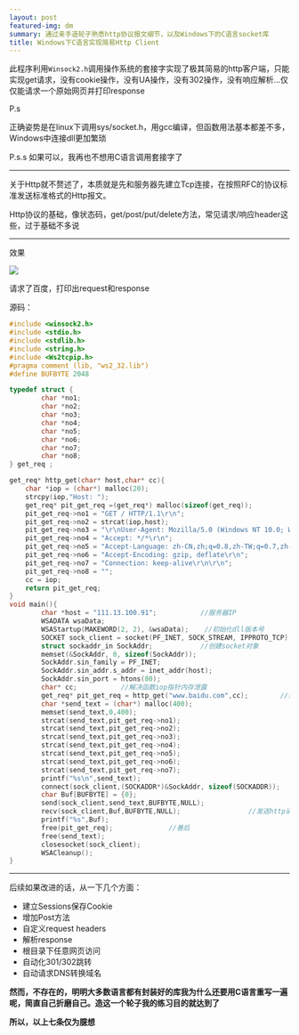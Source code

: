 ```yaml
---
layout: post
featured-img: dm
summary: 通过亲手造轮子熟悉http协议报文细节，以及Windows下的C语言socket库
title: Windows下C语言实现简易Http Client
---
```



此程序利用`Winsock2.h`调用操作系统的套接字实现了极其简易的http客户端，只能实现get请求，没有cookie操作，没有UA操作，没有302操作，没有响应解析...仅仅能请求一个原始网页并打印response

P.s 

正确姿势是在linux下调用sys/socket.h，用gcc编译，但函数用法基本都差不多，Windows中连接dll更加繁琐

P.s.s
如果可以，我再也不想用C语言调用套接字了

***

关于Http就不赘述了，本质就是先和服务器先建立Tcp连接，在按照RFC的协议标准发送标准格式的Http报文。

Http协议的基础，像状态码，get/post/put/delete方法，常见请求/响应header这些，过于基础不多说

***

效果

![](https://upload-images.jianshu.io/upload_images/11356161-0e08d2d8382aeee6.png?imageMogr2/auto-orient/strip%7CimageView2/2/w/1240)

请求了百度，打印出request和response

源码：

```c
#include <winsock2.h>
#include <stdio.h>
#include <stdlib.h>
#include <string.h>
#include <Ws2tcpip.h>
#pragma comment (lib, "ws2_32.lib")
#define BUFBYTE 2048

typedef struct {
		char *no1;
		char *no2;
		char *no3;
		char *no4;
		char *no5;
		char *no6;
		char *no7;
		char *no8;
} get_req ;

get_req* http_get(char* host,char* cc){ 
	char *iop = (char*) malloc(20);
	strcpy(iop,"Host: ");
	get_req* pit_get_req =(get_req*) malloc(sizeof(get_req));
	pit_get_req->no1 = "GET / HTTP/1.1\r\n";
	pit_get_req->no2 = strcat(iop,host);
	pit_get_req->no3 = "\r\nUser-Agent: Mozilla/5.0 (Windows NT 10.0; WOW64; rv:56.0) Gecko/20100101 Firefox/56.0\r\n";
	pit_get_req->no4 = "Accept: */*\r\n";
	pit_get_req->no5 = "Accept-Language: zh-CN,zh;q=0.8,zh-TW;q=0.7,zh-HK;q=0.5,en-US;q=0.3,en;q=0.2\r\n";
	pit_get_req->no6 = "Accept-Encoding: gzip, deflate\r\n";
	pit_get_req->no7 = "Connection: keep-alive\r\n\r\n";
	pit_get_req->no8 = "";
	cc = iop;
	return pit_get_req;
}
void main(){
    	char *host = "111.13.100.91";			//服务器IP 
    	WSADATA wsaData;
    	WSAStartup(MAKEWORD(2, 2), &wsaData);	 //初始化dll版本号 
    	SOCKET sock_client = socket(PF_INET, SOCK_STREAM, IPPROTO_TCP);
    	struct sockaddr_in SockAddr;			//创建socket对象 
    	memset(&SockAddr, 0, sizeof(SockAddr));  
    	SockAddr.sin_family = PF_INET;
    	SockAddr.sin_addr.s_addr = inet_addr(host);
    	SockAddr.sin_port = htons(80);
    	char* cc;			//解决函数iop指针内存泄露 
    	get_req* pit_get_req = http_get("www.baidu.com",cc);		//创建http报文 
    	char *send_text = (char*) malloc(400);
    	memset(send_text,0,400);
    	strcat(send_text,pit_get_req->no1);
    	strcat(send_text,pit_get_req->no2);
    	strcat(send_text,pit_get_req->no3);
    	strcat(send_text,pit_get_req->no4);
    	strcat(send_text,pit_get_req->no5);
    	strcat(send_text,pit_get_req->no6);
    	strcat(send_text,pit_get_req->no7);
    	printf("%s\n",send_text); 
    	connect(sock_client,(SOCKADDR*)&SockAddr, sizeof(SOCKADDR));		//连接主机 
    	char Buf[BUFBYTE] = {0};
    	send(sock_client,send_text,BUFBYTE,NULL);
    	recv(sock_client,Buf,BUFBYTE,NULL);					//发送http请求并接收response 
    	printf("%s",Buf);
    	free(pit_get_req);				//善后 
    	free(send_text);
    	closesocket(sock_client);
    	WSACleanup();
}


```

***

后续如果改进的话，从一下几个方面：

+ 建立Sessions保存Cookie
+ 增加Post方法
+ 自定义request headers
+ 解析response
+ 根目录下任意网页访问
+ 自动化301/302跳转
+ 自动请求DNS转换域名


**然而，不存在的，明明大多数语言都有封装好的库我为什么还要用C语言重写一遍呢，简直自己折磨自己。造这一个轮子我的练习目的就达到了**

**所以，以上七条仅为臆想**
